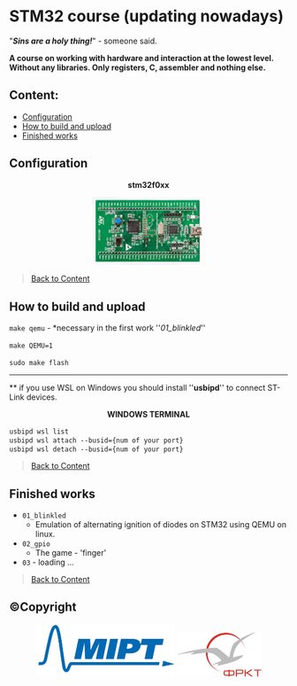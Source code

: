 # STM32 course (updating nowadays)
"***Sins are a holy thing!***" - someone said.

**A course on working with hardware and interaction at the lowest level. Without any libraries. Only registers, C, assembler and nothing else.**
## Content:
- [Configuration](#configuration)
- [How to build and upload](#how-to-build-and-upload)
- [Finished works](#finished-works)

## Configuration
<p align="center">
 	<b>stm32f0xx</b>    
 </p>

<p align="center">
	<img src="README/stm.jpg" 
		width="40%"		
		style="background-color: transparent;"
	/>
<p>

>[Back to Content](#content)

## How to build and upload
`make qemu` - *necessary in the first work ''_01_blinkled_''

`make QEMU=1`

`sudo make flash`

- - -

 ** if you use WSL on Windows you should install ''**usbipd**'' to connect ST-Link devices.
 
 <p align="center">
 	<b>WINDOWS TERMINAL</b>    
 </p>

```
usbipd wsl list
usbipd wsl attach --busid={num of your port}
usbipd wsl detach --busid={num of your port}
```

>[Back to Content](#content)

## Finished works

* `01_blinkled` 
	* Emulation of alternating ignition of diodes on STM32 using QEMU on linux.
* `02_gpio` 
	* The game - 'finger'
* ``03`` - loading ...

>[Back to Content](#content)

## ©Copyright
<p align="center">
	<img src="README/LogoMIPT/mipt1.png" 
		width="50%" 
		style="background-color: transparent;"
	/>
	<img src="README/LogoMIPT/greyFRKT.png" 
		width="30%"
		style="background-color: transparent;"
	/>
<p>
